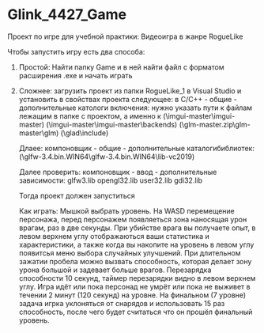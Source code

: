 # Glink_4427_Game

Проект по игре для учебной практики: Видеоигра в жанре RogueLike

Чтобы запустить игру есть два способа:
1) Простой: Найти папку Game и в ней найти файл с форматом расширения .exe и начать играть
2) Сложнее: загрузить проект из папки RogueLike_1 в Visual Studio и установить в свойствах проекта следующее:
    в C/C++ - общие - дополнительные катологи включения:
    нужно указать пути к файлам лежащим в папке с проектом, а именно к (\imgui-master\imgui-master) (\imgui-master\imgui-master\backends) (\glm-master.zip\glm-master\glm) (\glad\include)
   
    Длаее: компоновщик - общие - дополнительные каталогибиблиотек: (\glfw-3.4.bin.WIN64\glfw-3.4.bin.WIN64\lib-vc2019)
   
    Далее проверить: компоновщик - ввод - дополнительные зависимости:
    glfw3.lib
    opengl32.lib
    user32.lib
    gdi32.lib

   Тогда проект должен запуститься

   Как играть:
   Мышкой выбрать уровень. На WASD перемещение персонажа, перед персонажем появляеться зона наносящая урон врагам, раз в две секунды. При убийстве врага вы получаете опыт,
   в левом верхнем углу отображаються ваши статистика и характеристики, а также когда вы накопите на уровень в левом углу появитсья меню выбора случайных улучшений.
   При длительном зажатии пробела можно вызвать способность, которая делает зону урона большой и задевает больше врагов. Перезарядка способности 10 секунд,
   таймер перезарядки видно в левом верхнем углу.
   Игра идёт или пока персонад не умрёт или пока не выживет в течении 2 минут (120 секунд) на уровне. На финальном (7 уровне) задача игрка уклоняться от снарядов и
   использовать 15 раз способность, после чего будет считаться что он прошёл финальный уровень.
